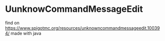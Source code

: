 # UunknowCommandMessageEdit

find on https://www.spigotmc.org/resources/unknowncommandmessageedit.100394/ made with java
